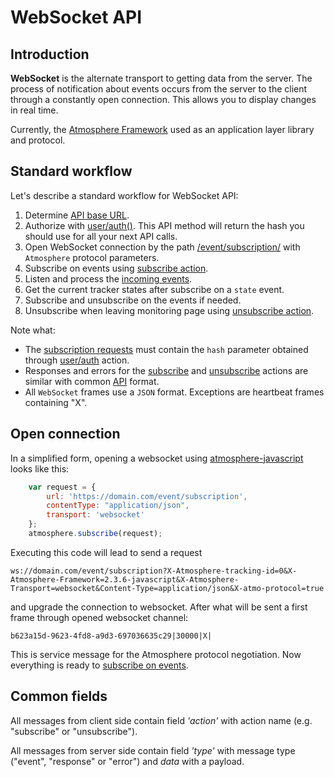 # WebSocket API

## Introduction

__WebSocket__ is the alternate transport to getting data from the server. The process of notification about events occurs from the server to the client through a constantly open connection. This allows you to display changes in real time.

Currently, the [Atmosphere Framework](https://github.com/Atmosphere) used as an application layer library and protocol.

## Standard workflow

Let's describe a standard workflow for WebSocket API:

1.  Determine [API base URL](../../backend-api/getting-started.md#api-base-url). 
2.  Authorize with [user/auth()](../resources/commons/user/user.md#auth). This API method will return the hash you should use for all your next API calls.
3.  Open WebSocket connection by the path [/event/subscription/](./subscription.md) with `Atmosphere` protocol parameters.
4.  Subscribe on events using [subscribe action](./subscription.md#subscribe-action).
5.  Listen and process the [incoming events](./events.md).
6.  Get the current tracker states after subscribe on a `state` event.
7.  Subscribe and unsubscribe on the events if needed.
8.  Unsubscribe when leaving monitoring page using [unsubscribe action](./subscription.md#unsubscribe-action).

Note what:
* The [subscription requests](./subscription.md) must contain the 
  `hash` parameter obtained through [user/auth](../resources/commons/user/user.md#auth) action.
* Responses and errors for the [subscribe](./subscription.md#subscribe-action) 
  and [unsubscribe](./subscription.md#unsubscribe-action) actions are similar 
  with common [API](../getting-started.md) format.
* All `WebSocket` frames use a `JSON` format. Exceptions are heartbeat frames containing "X".

## Open connection

In a simplified form, opening a websocket using [atmosphere-javascript](https://github.com/Atmosphere/atmosphere-javascript) looks like this:

```javascript
    var request = {
		url: 'https://domain.com/event/subscription',
        contentType: "application/json",
        transport: 'websocket'
	};
    atmosphere.subscribe(request);
```

Executing this code will lead to send a request

    ws://domain.com/event/subscription?X-Atmosphere-tracking-id=0&X-Atmosphere-Framework=2.3.6-javascript&X-Atmosphere-Transport=websocket&Content-Type=application/json&X-atmo-protocol=true

and upgrade the connection to websocket.
After what will be sent a first frame through opened websocket channel:

    b623a15d-9623-4fd8-a9d3-697036635c29|30000|X|

This is service message for the Atmosphere protocol negotiation.
Now everything is ready to [subscribe on events](./subscription.md#subscribe-action).

## Common fields

All messages from client side contain field _'action'_ with action name (e.g. "subscribe" or "unsubscribe").

All messages from server side contain field _'type'_ with message type ("event", "response" or "error") and _data_ with a payload.

